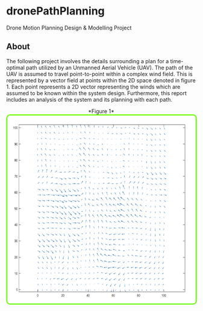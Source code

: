 # dronePathPlanning
Drone Motion Planning Design &amp; Modelling Project

## About
The following project involves the details surrounding a plan for a time-optimal path utilized by an Unmanned Aerial Vehicle (UAV). The path of the UAV is assumed to travel point-to-point within a complex wind field. This is represented by a vector field at points within the 2D space denoted in figure 1. Each point represents a 2D vector representing the winds which are assumed to be known within the system design. Furthermore, this report includes an analysis of the system and its planning with each path.

<div align="center">
  *Figure 1*
  <kbd>
    <img alt="Figure 1" width="500" height="500" src="./images/figure1.PNG"style="border: 3px solid rgb(106, 255, 0); border-radius: 10px;"/>
  </kbd>
</div>
